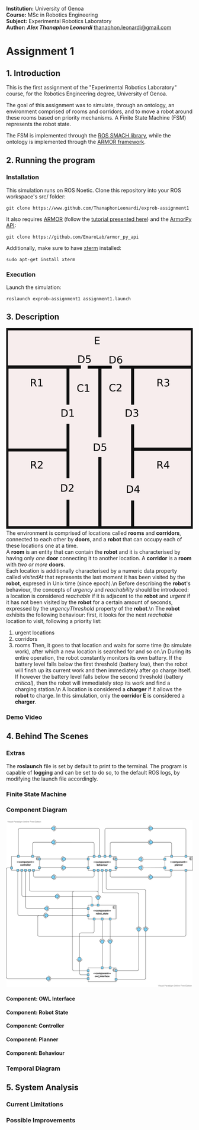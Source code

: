 **Institution:** University of Genoa<br>
**Course:** MSc in Robotics Engineering<br>
**Subject:** Experimental Robotics Laboratory<br>
**Author:** ***Alex Thanaphon Leonardi*** <thanaphon.leonardi@gmail.com><br>

# Assignment 1

## 1. Introduction
This is the first assignment of the "Experimental Robotics Laboratory" course, for the Robotics Engineering degree, University of Genoa.

The goal of this assignment was to simulate, through an ontology, an environment
comprised of rooms and corridors, and to move a robot around these rooms based
on priority mechanisms. A Finite State Machine (FSM) represents the robot state.

The FSM is implemented through the [ROS SMACH library](http://wiki.ros.org/smach),
while the ontology is implemented through the [ARMOR framework](https://github.com/EmaroLab/armor).

## 2. Running the program
### Installation
This simulation runs on ROS Noetic. Clone this repository into your ROS workspace's src/ folder:
```
git clone https://www.github.com/ThanaphonLeonardi/exprob-assignment1
```
It also requires [ARMOR](https://github.com/EmaroLab/armor) (follow the
[tutorial presented here](https://github.com/EmaroLab/armor/issues/7)) and the
[ArmorPy API](https://github.com/EmaroLab/armor_py_api):
```
git clone https://github.com/EmaroLab/armor_py_api
```
Additionally, make sure to have [xterm](https://invisible-island.net/xterm/) installed:
```
sudo apt-get install xterm
```

### Execution
Launch the simulation:
```
roslaunch exprob-assignment1 assignment1.launch
```

## 3. Description
![Map of the environment](media/img/ontology_map.png)
The environment is comprised of locations called **rooms** and **corridors**,
connected to each other by **doors**, and a **robot** that can occupy each of
these locations one at a time.<br>
A **room** is an entity that can contain the **robot** and it is characterised
by having only *one* **door** connecting it to another location.
A **corridor** is a **room** with *two or more* **doors**.<br>
Each location is additionally characterised by a numeric data property called
*visitedAt* that represents the last moment it has been visited by the **robot**,
expresed in Unix time (since epoch).\n
Before describing the **robot**'s behaviour, the concepts of *urgency* and
*reachability* should be introduced: a location is considered *reachable* if it
is adjacent to the **robot** and *urgent* if it
has not been visited by the **robot** for a certain amount of seconds, expressed
by the *urgencyThreshold* property of the **robot**.\n
The **robot** exhibits the following behaviour: first, it looks for the next
*reachable* location to visit, following a priority list:
  1. urgent locations
  2. corridors
  3. rooms
Then, it goes to that location and waits for some time (to simulate work), after
which a new location is searched for and so on.\n
During its entire operation, the robot constantly monitors its own battery. If
the battery level falls below the first threshold (battery *low*), then the robot
will finsh up its current work and then immediately after go charge itself. If
however the battery level falls below the second threshold (battery *critical*),
then the robot will immediately stop its work and find a charging station.\n
A location is considered a **charger** if it allows the **robot** to charge. In this
simulation, only the **corridor E** is considered a **charger**.

### Demo Video

## 4. Behind The Scenes

### Extras
The **roslaunch** file is set by default to print to the terminal. The program is
capable of **logging** and can be set to do so, to the default ROS logs, by
modifying the launch file accordingly.

### Finite State Machine

### Component Diagram
![Component Diagram of the system](media/img/compdiag.svg)
#### Component: OWL Interface
#### Component: Robot State
#### Component: Controller
#### Component: Planner
#### Component: Behaviour

### Temporal Diagram

## 5. System Analysis
### Current Limitations
### Possible Improvements
